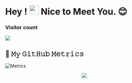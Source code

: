 # Hey ! <img src="https://media.giphy.com/media/hvRJCLFzcasrR4ia7z/giphy.gif" width="30px"> Nice to Meet You. :blush:
### Visitor count
<img src="https://profile-counter.glitch.me/Chiro2002/count.svg" />

## 🔔 𝙼𝚢 𝙶𝚒𝚝𝙷𝚞𝚋 𝙼𝚎𝚝𝚛𝚒𝚌𝚜
![Metrics](https://metrics.lecoq.io/Chiro2002?template=classic&base.header=0&gists=1&lines=1&config.timezone=America%2FToronto)


<p align="center" >  
  <a href="https://github.com/Chiro2002/github-readme-stats"> 
<img  src="https://github-readme-stats.vercel.app/api?username=Chiro2002&&show_icons=true&theme=radical"/>
  </a>
</p>



<!--
**Chiro2002/Chiro2002** is a ✨ _special_ ✨ repository because its `README.md` (this file) appears on your GitHub profile.

Here are some ideas to get you started:

- 🔭 I’m currently working on ...
- 🌱 I’m currently learning ...
- 👯 I’m looking to collaborate on ...
- 🤔 I’m looking for help with ...
- 💬 Ask me about ...
- 📫 How to reach me: ...
- 😄 Pronouns: ...
- ⚡ Fun fact: ...
-->
